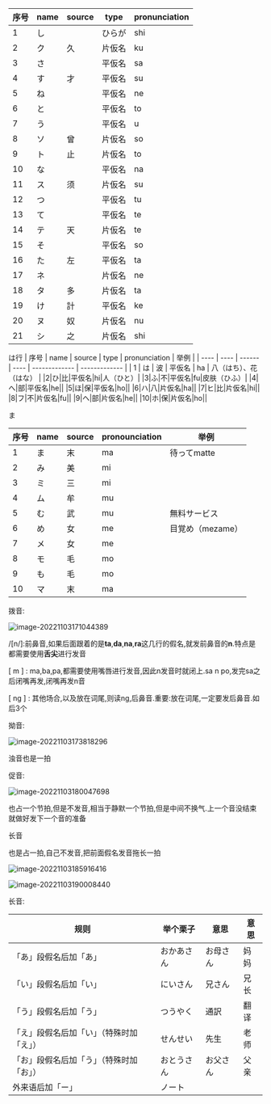 | 序号 | name | source | type   | pronunciation |
| ---- | ---- | ------ | ------ | ------------- |
| 1    | し   |        | ひらが | shi           |
| 2    | ク   | 久     | 片仮名 | ku            |
| 3    | さ   |        | 平仮名 | sa            |
| 4    | す   | 才     | 平仮名 | su            |
| 5    | ね   |        | 平仮名 | ne            |
| 6    | と   |        | 平仮名 | to            |
| 7    | う   |        | 平仮名 | u             |
| 8    | ソ   | 曾     | 片仮名 | so            |
| 9    | ト   | 止     | 片仮名 | to            |
| 10   | な   |        | 平仮名 | na            |
| 11   | ス   | 须     | 片仮名 | su            |
| 12   | つ   |        | 平仮名 | tu            |
| 13   | て   |        | 平仮名 | te            |
| 14   | テ   | 天     | 片仮名 | te            |
| 15   | そ   |        | 平仮名 | so            |
| 16   | た   | 左     | 平仮名 | ta            |
| 17   | ネ   |        | 片仮名 | ne            |
| 18   | タ   | 多     | 片仮名 | ta            |
| 19   | け   | 計     | 平仮名 | ke            |
| 20   | ヌ   | 奴     | 片仮名 | nu            |
| 21   | シ   | 之     | 片仮名 | shi           |

は行
| 序号 | name | source | type | pronunciation | 举例 |
| ---- | ---- | ------ | ---- | ------------- | ------------- |
| 1  | は   |   波     | 平仮名 | ha | 八（はち）、花（はな） |
|2|ひ|比|平仮名|hi|人（ひと）|
|3|ふ|不|平仮名|fu|皮肤（ひふ）|
|4|へ|部|平仮名|he||
|5|ほ|保|平仮名|ho||
|6|ハ|八|片仮名|ha||
|7|ヒ|比|片仮名|hi||
|8|フ|不|片仮名|fu||
|9|ヘ|部|片仮名|he||
|10|ホ|保|片仮名|ho||

ま

|序号|name|source|pronounciation|举例|
|-|-|-|-|-|
|1|ま|末|ma|待ってmatte|
|2|み|美|mi||
|3|ミ|三|mi||
|4|ム|牟|mu||
|5|む|武|mu|無料サービス|
|6|め|女|me|目覚め（mezame）|
|7|メ|女|me||
|8|モ|毛|mo||
|9|も|毛|mo||
|10|マ|末|ma||

拨音:

![image-20221103171044389](https://qingbin.oss-cn-chengdu.aliyuncs.com/img/2022/20221103171046.png) 

/[n/]:前鼻音,如果后面跟着的是**ta**,**da**,**na**,**ra**这几行的假名,就发前鼻音的**n**.特点是都需要使用**舌尖**进行发音

[ m ] : ma,ba,pa,都需要使用嘴唇进行发音,因此n发音时就闭上.sa n po,发完sa之后闭嘴再发,闭嘴再发n音

[ ng ] : 其他场合,以及放在词尾,则读ng,后鼻音.重要:放在词尾,一定要发后鼻音.如后3个



拗音:

![image-20221103173818296](https://qingbin.oss-cn-chengdu.aliyuncs.com/img/2022/20221103173819.png) 

浊音也是一拍 

促音:

![image-20221103180047698](https://qingbin.oss-cn-chengdu.aliyuncs.com/img/2022/20221103180049.png) 

也占一个节拍,但是不发音,相当于静默一个节拍,但是中间不换气.上一个音没结束就做好发下一个音的准备



长音

也是占一拍,自己不发音,把前面假名发音拖长一拍

![image-20221103185916416](https://qingbin.oss-cn-chengdu.aliyuncs.com/img/2022/20221103185918.png) 

![image-20221103190008440](https://qingbin.oss-cn-chengdu.aliyuncs.com/img/2022/20221103190010.png) 

长音:

| 规则                                     | 举个栗子   | 意思     | 意思 |
| ---------------------------------------- | ---------- | -------- | ---- |
| 「あ」段假名后加「あ」                   | おかあさん | お母さん | 妈妈 |
| 「い」段假名后加「い」                   | にいさん   | 兄さん   | 兄长 |
| 「う」段假名后加「う」                   | つうやく   | 通訳     | 翻译 |
| 「え」段假名后加「い」（特殊时加「え」） | せんせい   | 先生     | 老师 |
| 「お」段假名后加「う」（特殊时加「お」） | おとうさん | お父さん | 父亲 |
| 外来语后加「ー」                         | ノート     |          |      |
